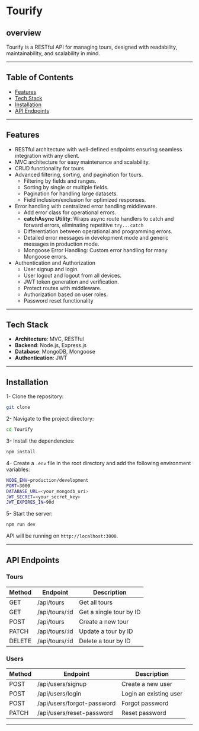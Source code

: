 # Tourify

## overview

Tourify is a RESTful API for managing tours, designed with readability, maintainability, and scalability in mind.

---

## Table of Contents

- [Features](#features)
- [Tech Stack](#tech-stack)
- [Installation](#installation)
- [API Endpoints](#api-endpoints)

---

## Features

- RESTful architecture with well-defined endpoints ensuring seamless integration with any client.
- MVC architecture for easy maintenance and scalability.
- CRUD functionality for tours
- Advanced filtering, sorting, and pagination for tours.
  - Filtering by fields and ranges.
  - Sorting by single or multiple fields.
  - Pagination for handling large datasets.
  - Field inclusion/exclusion for optimized responses.
- Error handling with centralized error handling middleware.
  - Add error class for operational errors.
  - **catchAsync Utility**: Wraps async route handlers to catch and forward errors, eliminating repetitive `try...catch`
  - Differentiation between operational and programming errors.
  - Detailed error messages in development mode and generic messages in production mode.
  - Mongoose Error Handling: Custom error handling for many Mongoose errors.
- Authentication and Authorization
  - User signup and login.
  - User logout and logout from all devices.
  - JWT token generation and verification.
  - Protect routes with middleware.
  - Authorization based on user roles.
  - Password reset functionality

---

## Tech Stack

- **Architecture**: MVC, RESTful
- **Backend**: Node.js, Express.js
- **Database**: MongoDB, Mongoose
- **Authentication**: JWT

---

## Installation

1- Clone the repository:

```bash
git clone
```

2- Navigate to the project directory:

```bash
cd Tourify
```

3- Install the dependencies:

```bash
npm install
```

4- Create a `.env` file in the root directory and add the following environment variables:

```bash
NODE_ENV=production/development
PORT=3000
DATABASE_URL=<your_mongodb_uri>
JWT_SECRET=<your_secret_key>
JWT_EXPIRES_IN=90d
```

5- Start the server:

```bash
npm run dev
```

API will be running on `http://localhost:3000`.

---

## API Endpoints

### Tours

| Method | Endpoint       | Description             |
| ------ | -------------- | ----------------------- |
| GET    | /api/tours     | Get all tours           |
| GET    | /api/tours/:id | Get a single tour by ID |
| POST   | /api/tours     | Create a new tour       |
| PATCH  | /api/tours/:id | Update a tour by ID     |
| DELETE | /api/tours/:id | Delete a tour by ID     |

### Users

| Method | Endpoint                   | Description            |
| ------ | -------------------------- | ---------------------- |
| POST   | /api/users/signup          | Create a new user      |
| POST   | /api/users/login           | Login an existing user |
| POST   | /api/users/forgot-password | Forgot password        |
| PATCH  | /api/users/reset-password  | Reset password         |

---
